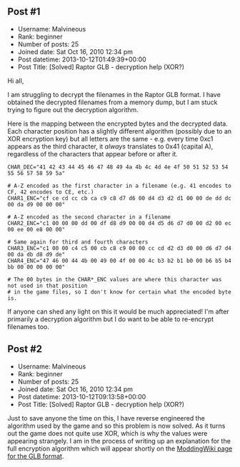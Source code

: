 ## Post #1
- Username: Malvineous
- Rank: beginner
- Number of posts: 25
- Joined date: Sat Oct 16, 2010 12:34 pm
- Post datetime: 2013-10-12T01:49:39+00:00
- Post Title: [Solved] Raptor GLB - decryption help (XOR?)

Hi all,

I am struggling to decrypt the filenames in the Raptor GLB format.  I have obtained the decrypted filenames from a memory dump, but I am stuck trying to figure out the decryption algorithm.

Here is the mapping between the encrypted bytes and the decrypted data.  Each character position has a slightly different algorithm (possibly due to an XOR encryption key) but all letters are the same - e.g. every time 0xc1 appears as the third character, it *always* translates to 0x41 (capital A), regardless of the characters that appear before or after it.

```
CHAR_DEC="41 42 43 44 45 46 47 48 49 4a 4b 4c 4d 4e 4f 50 51 52 53 54 55 56 57 58 59 5a"

# A-Z encoded as the first character in a filename (e.g. 41 encodes to CF, 42 encodes to CE, etc.)
CHAR1_ENC="cf ce cd cc cb ca c9 c8 d7 d6 00 d4 d3 d2 d1 00 00 de dd dc 00 da d9 00 00 00"

# A-Z encoded as the second character in a filename
CHAR2_ENC="c1 00 00 00 dd 00 df d8 d9 00 00 d4 d5 d6 d7 d0 00 d2 00 ec 00 ee 00 e8 00 00"

# Same again for third and fourth characters
CHAR3_ENC="c1 00 00 c4 c5 00 cb c8 c9 00 00 cc cd d2 d3 d0 00 d6 d7 d4 00 da db d8 d9 de"
CHAR4_ENC="47 46 00 44 4b 00 49 00 4f 00 00 4c b3 b2 b1 b0 00 b6 b5 b4 bb 00 00 00 00 00"

# The 00 bytes in the CHAR*_ENC values are where this character was not used in that position
# in the game files, so I don't know for certain what the encoded byte is.

```

If anyone can shed any light on this it would be much appreciated!  I'm after primarily a decryption algorithm but I do want to be able to re-encrypt filenames too.
## Post #2
- Username: Malvineous
- Rank: beginner
- Number of posts: 25
- Joined date: Sat Oct 16, 2010 12:34 pm
- Post datetime: 2013-10-12T09:13:58+00:00
- Post Title: [Solved] Raptor GLB - decryption help (XOR?)

Just to save anyone the time on this, I have reverse engineered the algorithm used by the game and so this problem is now solved.  As it turns out the game does not quite use XOR, which is why the values were appearing strangely.  I am in the process of writing up an explanation for the full encryption algorithm which will appear shortly on the [ModdingWiki page for the GLB format](http://www.shikadi.net/moddingwiki/GLB_Format).
